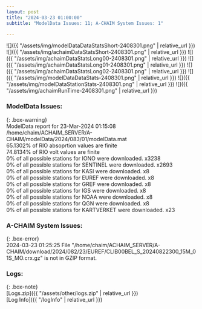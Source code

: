 ```yaml
---
layout: post
title: "2024-03-23 01:00:00"
subtitle: "ModelData Issues: 11; A-CHAIM System Issues: 1"

---
```


![]({{ "/assets/img/modelDataDataStatsShort-2408301.png" | relative_url }})
![]({{ "/assets/img/achaimDataStatsShort-2408301.png" | relative_url }})
![]({{ "/assets/img/achaimDataStatsLong00-2408301.png" | relative_url }})
![]({{ "/assets/img/achaimDataStatsLong01-2408301.png" | relative_url }})
![]({{ "/assets/img/achaimDataStatsLong02-2408301.png" | relative_url }})
![]({{ "/assets/img/modelDataDataStats-2408301.png" | relative_url }})
![]({{ "/assets/img/modelDataStationStats-2408301.png" | relative_url }})
![]({{ "/assets/img/achaimRunTime-2408301.png" | relative_url }})


### ModelData Issues:  
  
{: .box-warning}  
 ModelData report for 23-Mar-2024 01:15:08   
 /home/chaim/ACHAIM_SERVER/A-CHAIM/modelData/2024/083/01/modelData.mat   
 65.1302% of RIO absoprtion values are finite   
 74.8134% of RIO volt values are finite   
 0% of all possible stations for IONO were downloaded. x3238   
 0% of all possible stations for SENTINEL were downloaded. x2693   
 0% of all possible stations for KASI were downloaded. x8   
 0% of all possible stations for EUREF were downloaded. x8   
 0% of all possible stations for GREF were downloaded. x8   
 0% of all possible stations for IGS were downloaded. x8   
 0% of all possible stations for NOAA were downloaded. x8   
 0% of all possible stations for QGN were downloaded. x8   
 0% of all possible stations for KARTVERKET were downloaded. x23   
  
### A-CHAIM System Issues:  
  
{: .box-error}  
2024-03-23 01:25:25 File "/home/chaim/ACHAIM_SERVER/A-CHAIM/download/2024/082/23/EUREF/CLIB00BEL_S_20240822300_15M_01S_MO.crx.gz" is not in GZIP format.  

### Logs:  
  
{: .box-note}  
[Logs.zip]({{ "/assets/other/logs.zip" | relative_url }})  
[Log Info]({{ "/logInfo" | relative_url }})  
